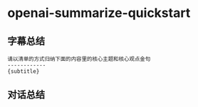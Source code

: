 # openai-summarize-quickstart

## 字幕总结
```
请以清单的方式归纳下面的内容里的核心主题和核心观点金句
------------
{subtitle}
```

## 对话总结
```

```
